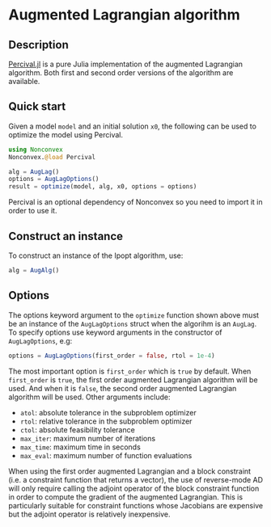 # Augmented Lagrangian algorithm

## Description

[Percival.jl](https://github.com/JuliaSmoothOptimizers/Percival.jl) is a pure Julia implementation of the augmented Lagrangian algorithm. Both first and second order versions of the algorithm are available.

## Quick start

Given a model `model` and an initial solution `x0`, the following can be used to optimize the model using Percival.
```julia
using Nonconvex
Nonconvex.@load Percival

alg = AugLag()
options = AugLagOptions()
result = optimize(model, alg, x0, options = options)
```
Percival is an optional dependency of Nonconvex so you need to import it in order to use it.

## Construct an instance

To construct an instance of the Ipopt algorithm, use:
```julia
alg = AugAlg()
```

## Options

The options keyword argument to the `optimize` function shown above must be an instance of the `AugLagOptions` struct when the algorihm is an `AugLag`. To specify options use keyword arguments in the constructor of `AugLagOptions`, e.g:
```julia
options = AugLagOptions(first_order = false, rtol = 1e-4)
```
The most important option is `first_order` which is `true` by default. When `first_order` is `true`, the first order augmented Lagrangian algorithm will be used. And when it is `false`, the second order augmented Lagrangian algorithm will be used. Other arguments include:
- `atol`: absolute tolerance in the subproblem optimizer
- `rtol`: relative tolerance in the subproblem optimizer
- `ctol`: absolute feasibility tolerance
- `max_iter`: maximum number of iterations
- `max_time`: maximum time in seconds
- `max_eval`: maximum number of function evaluations

When using the first order augmented Lagrangian and a block constraint (i.e. a constraint function that returns a vector), the use of reverse-mode AD will only require calling the adjoint operator of the block constraint function in order to compute the gradient of the augmented Lagrangian. This is particularly suitable for constraint functions whose Jacobians are expensive but the adjoint operator is relatively inexpensive.
